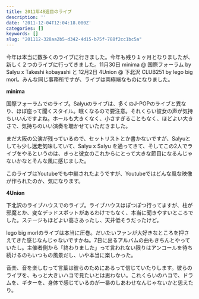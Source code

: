 ```yaml
---
title: 2011年48週目のライブ
description: ''
date: '2011-12-04T12:04:18.000Z'
categories: []
keywords: []
slug: "201112-328aa2b5-d342-4d15-b75f-788f2cc1bc5a"
---
```

今年は本当に数多くのライブに行きました。今年も残り１ヶ月となりましたが、新しく２つのライブに行ってきました。11月30日 minima @ 国際フォーラム by Salyu x Takeshi kobayashi と 12月2日 4Union @ 下北沢 CLUB251 by lego big morl。みんな同じ事務所ですが、ライブは両極端なものになりました。

**minima**

国際フォーラムでのライブ。Salyuのライブは、多くのJ-POPのライブと異なり、ほぼ座って聞くスタイル。眠くなるので要注意。それくらい彼女の声が気持ちいいんですよね。ホールも大きくなく、小さすぎることもなく、ほどよい大きさで、気持ちのいい演奏を聴かせていただきました。

まだ大阪の公演が残っているので、セットリストとか書かないですが、Salyuとしても少し迷走気味していて、Salyu x Salyu を通ってきて、そしてこの2人でライブをやるというのは、きっと彼女のこれからにとって大きな節目になるんじゃないかなとそんな風に感じました。

このライブはYoutubeでも中継されたようですが、Youtubeではどんな風な映像が作られたのか、気になります。

**4Union**

下北沢のライブハウスでのライブ。ライブハウスはぽつぽつ行ってますが、柱が邪魔とか、変なデッドスポットがあるわけでもなく、本当に聞きやすいところでした。ステージもほどよい高さあったし、天井低そうだったけど。

lego big morlのライブは本当に圧巻。だいたいファンが大好きなところを押さえてきた感じなんじゃないですかね。7日に出るアルバムの曲もきちんとやっていたし。主催者側から「終わりました」って言われない限りはアンコールを待ち続けるのもいつもの風景だし、いや本当に楽しかった。

音楽、音を楽しむって言葉は彼らのためにあるって信じていたりします。彼らのライブを、もっと大きいハコで見たいとは思わない。これくらいのハコで、ドラムを、ギターを、身体で感じているのが一番のしあわせなんじゃないかと思えたり。